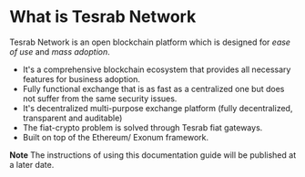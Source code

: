 # What is Tesrab Network

Tesrab Network is an open blockchain platform which is designed for _ease of use_ and _mass adoption_.

* It's a comprehensive blockchain ecosystem that provides all necessary features for business adoption.
* Fully functional exchange that is as fast as a centralized one but does not suffer from the same security issues.
* It's decentralized multi-purpose exchange platform \(fully decentralized, transparent and auditable\)
* The fiat-crypto problem is solved through Tesrab fiat gateways.
* Built on top of the Ethereum/ Exonum framework.

**Note** The instructions of using this documentation guide will be published at a later date.

